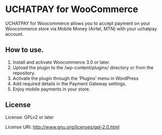 # UCHATPAY for WooCommerce 

UCHATPAY for Woocommerce allows you to accept payment on your Woocommerce store via Mobile Money (Airtel, MTN) with your uchatpay account.

## How to use.
1. Install and activate Woocommerce 3.0 or later.
1. Upload the plugin to the /wp-content/plugins/ directory or from the repository.
1. Activate the plugin through the ‘Plugins’ menu in WordPress
1. Add required details in the Payment Gateway settings.
1. Enjoy mobile payments in your store.
 

## License

License: GPLv2 or later

License URI: http://www.gnu.org/licenses/gpl-2.0.html